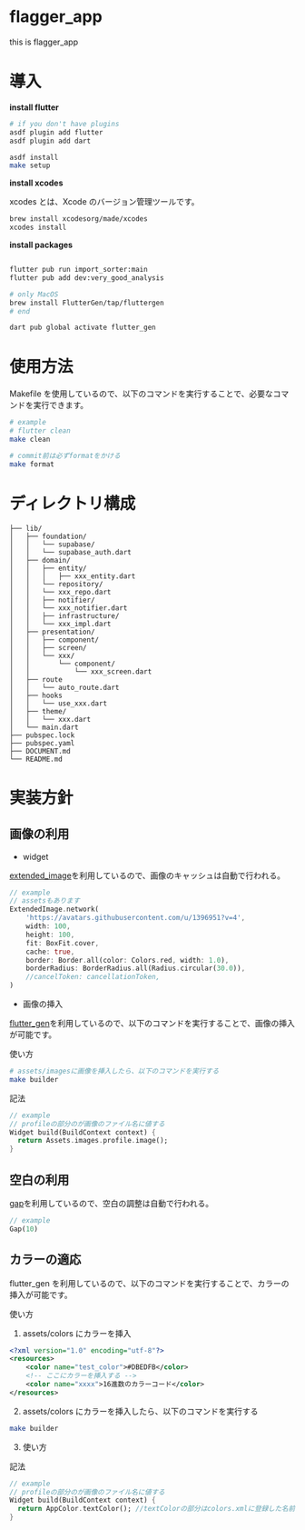 # flagger_app

this is flagger_app

# 導入

**install flutter**

```bash
# if you don't have plugins
asdf plugin add flutter
asdf plugin add dart

asdf install
make setup
```

**install xcodes**

xcodes とは、Xcode のバージョン管理ツールです。

```bash
brew install xcodesorg/made/xcodes
xcodes install
```

**install packages**

```bash

flutter pub run import_sorter:main
flutter pub add dev:very_good_analysis

# only MacOS
brew install FlutterGen/tap/fluttergen
# end

dart pub global activate flutter_gen


```

# 使用方法

Makefile を使用しているので、以下のコマンドを実行することで、必要なコマンドを実行できます。

```bash
# example
# flutter clean
make clean

# commit前は必ずformatをかける
make format

```

# ディレクトリ構成

```
├── lib/
│   ├── foundation/
│   │   └── supabase/
│   │   └── supabase_auth.dart
│   ├── domain/
│   │   ├── entity/
│   │   │   ├── xxx_entity.dart
│   │   └── repository/
│   │   └── xxx_repo.dart
│   │   ├── notifier/
│   │   └── xxx_notifier.dart
│   │   ├── infrastructure/
│   │   └── xxx_impl.dart
│   ├── presentation/
│   │   ├── component/
│   │   ├── screen/
│   │   └── xxx/
│   │       └── component/
│   │           └── xxx_screen.dart
│   ├── route
│   │   └── auto_route.dart
│   ├── hooks
│   │   └── use_xxx.dart
│   ├── theme/
│   │   └── xxx.dart
│   └── main.dart
├── pubspec.lock
├── pubspec.yaml
├── DOCUMENT.md
└── README.md
```

# 実装方針

## 画像の利用

- widget

[extended_image](https://pub.dev/packages/extended_image)を利用しているので、画像のキャッシュは自動で行われる。

```dart
// example
// assetsもあります
ExtendedImage.network(
    'https://avatars.githubusercontent.com/u/1396951?v=4',
    width: 100,
    height: 100,
    fit: BoxFit.cover,
    cache: true,
    border: Border.all(color: Colors.red, width: 1.0),
    borderRadius: BorderRadius.all(Radius.circular(30.0)),
    //cancelToken: cancellationToken,
)
```

- 画像の挿入

[flutter_gen](https://pub.dev/packages/flutter_gen)を利用しているので、以下のコマンドを実行することで、画像の挿入が可能です。

使い方

```bash
# assets/imagesに画像を挿入したら、以下のコマンドを実行する
make builder
```

記法

```dart
// example
// profileの部分のが画像のファイル名に値する
Widget build(BuildContext context) {
  return Assets.images.profile.image();
}

```

## 空白の利用

[gap](https://pub.dev/packages/gap)を利用しているので、空白の調整は自動で行われる。

```dart
// example
Gap(10)
```

## カラーの適応

flutter_gen を利用しているので、以下のコマンドを実行することで、カラーの挿入が可能です。

使い方

1. assets/colors にカラーを挿入

```xml
<?xml version="1.0" encoding="utf-8"?>
<resources>
    <color name="test_color">#DBEDFB</color>
    <!-- ここにカラーを挿入する -->
    <color name="xxxx">16進数のカラーコード</color>
</resources>
```

2. assets/colors にカラーを挿入したら、以下のコマンドを実行する

```bash
make builder
```
3. 使い方

記法

```dart
// example
// profileの部分のが画像のファイル名に値する
Widget build(BuildContext context) {
  return AppColor.textColor(); //textColorの部分はcolors.xmlに登録した名前
}

```
